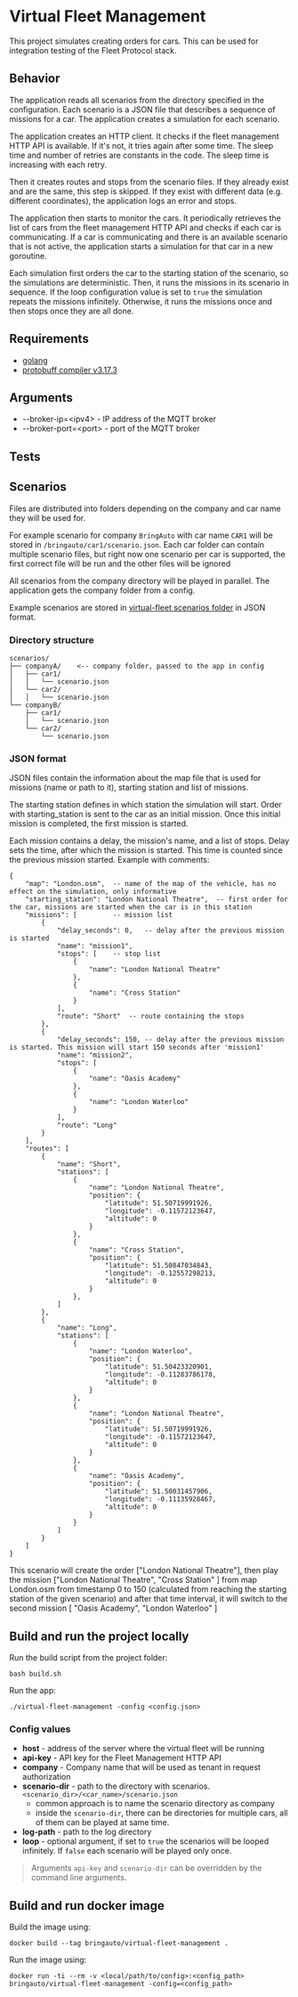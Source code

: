 # Virtual Fleet Management

This project simulates creating orders for cars. This can be used for integration testing of the Fleet Protocol stack.

## Behavior

The application reads all scenarios from the directory specified in the configuration.
Each scenario is a JSON file that describes a sequence of missions for a car.
The application creates a simulation for each scenario.

The application creates an HTTP client. It checks if the fleet management HTTP API is available.
If it's not, it tries again after some time. The sleep time and number of retries are constants in the code. The sleep
time is increasing with each retry.

Then it creates routes and stops from the scenario files. If they already exist and are the same, this step is skipped.
If they exist with different data (e.g. different coordinates), the application logs an error and stops.

The application then starts to monitor the cars.
It periodically retrieves the list of cars from the fleet management HTTP API and checks if each car is communicating.
If a car is communicating and there is an available scenario that is not active, the application starts a simulation for
that car in a new goroutine.

Each simulation first orders the car to the starting station of the scenario, so the simulations are deterministic.
Then, it runs the missions in its scenario in sequence.
If the loop configuration value is set to `true` the simulation repeats the missions infinitely.
Otherwise, it runs the missions once and then stops once they are all done.

## Requirements

- [golang](https://golang.org/)
- [protobuff compiler v3.17.3](https://github.com/protocolbuffers/protobuf/releases/tag/v3.17.3)

## Arguments

- --broker-ip=\<ipv4> - IP address of the MQTT broker
- --broker-port=\<port> - port of the MQTT broker

## Tests

## Scenarios

Files are distributed into folders depending on the company and car name they will be used for.

For example scenario for company `BringAuto` with car name `CAR1` will be stored in `/bringauto/car1/scenario.json`.
Each car folder can contain multiple scenario files, but right now one scenario per car is supported, the first correct
file
will be run and the other files will be ignored

All scenarios from the company directory will be played in parallel. The application gets the company folder from a
config.

Example scenarios are stored in [virtual-fleet scenarios folder](resources/scenarios/) in JSON format.

### Directory structure

```
scenarios/
├── companyA/    <-- company folder, passed to the app in config
│   ├── car1/
│   │   └── scenario.json
│   └── car2/
│   │   └── scenario.json
└── companyB/
    ├── car1/
    │   └── scenario.json
    └── car2/
        └── scenario.json
```

### JSON format

JSON files contain the information about the map file that is used for missions (name or path to it), starting station
and list of missions.

The starting station defines in which station the simulation will start.
Order with starting_station is sent to the car as an initial mission. Once this initial mission is completed, the first
mission is started.

Each mission contains a delay, the mission's name, and a list of stops.
Delay sets the time, after which the mission is started. This time is counted since the previous mission started.
Example with comments:

```
{
    "map": "London.osm",  -- name of the map of the vehicle, has no effect on the simulation, only informative
    "starting_station": "London National Theatre",  -- first order for the car, missions are started when the car is in this station
    "missions": [         -- mission list
        {
            "delay_seconds": 0,   -- delay after the previous mission is started
            "name": "mission1",
            "stops": [    -- stop list
                {
                    "name": "London National Theatre"
                },
                {
                    "name": "Cross Station"
                }
            ],
            "route": "Short"  -- route containing the stops
        },
        {
            "delay_seconds": 150, -- delay after the previous mission is started. This mission will start 150 seconds after 'mission1'
            "name": "mission2",
            "stops": [
                {
                    "name": "Oasis Academy"
                },
                {
                    "name": "London Waterloo"
                }
            ],
            "route": "Long"
        }
    ],
    "routes": [
        {
            "name": "Short",
            "stations": [
                {
                    "name": "London National Theatre",
                    "position": {
                        "latitude": 51.50719991926,
                        "longitude": -0.11572123647,
                        "altitude": 0
                    }
                },
                {
                    "name": "Cross Station",
                    "position": {
                        "latitude": 51.50847034843,
                        "longitude": -0.12557298213,
                        "altitude": 0
                    }
                },
            ]
        },
        {
            "name": "Long",
            "stations": [
                {
                    "name": "London Waterloo",
                    "position": {
                        "latitude": 51.50423320901,
                        "longitude": -0.11283786178,
                        "altitude": 0
                    }
                },
                {
                    "name": "London National Theatre",
                    "position": {
                        "latitude": 51.50719991926,
                        "longitude": -0.11572123647,
                        "altitude": 0
                    }
                },
                {
                    "name": "Oasis Academy",
                    "position": {
                        "latitude": 51.50031457906,
                        "longitude": -0.11135928467,
                        "altitude": 0
                    }
                }
            ]
        }
    ]
}
```

This scenario will create the order ["London National Theatre"], then play the
mission ["London National Theatre", "Cross Station" ] from map London.osm from timestamp 0 to 150 (calculated from
reaching the starting station of the given scenario)
and after that time interval, it will switch to the second mission  [ "Oasis Academy", "London Waterloo" ]

## Build and run the project locally

Run the build script from the project folder:

```
bash build.sh
```

Run the app:

```
./virtual-fleet-management -config <config.json>
```

### Config values

* **host** - address of the server where the virtual fleet will be running
* **api-key** - API key for the Fleet Management HTTP API
* **company** - Company name that will be used as tenant in request authorization
* **scenario-dir** - path to the directory with scenarios. `<scenario_dir>/<car_name>/scenario.json`
    * common approach is to name the scenario directory as company
    * inside the `scenario-dir`, there can be directories for multiple cars, all of them can be played at same time.
* **log-path** - path to the log directory
* **loop** - optional argument, if set to `true` the scenarios will be looped infinitely. If `false` each scenario will
  be played only once.

> Arguments `api-key` and `scenario-dir` can be overridden by the command line arguments.

## Build and run docker image

Build the image using:

```
docker build --tag bringauto/virtual-fleet-management .
```

Run the image using:

```
docker run -ti --rm -v <local/path/to/config>:<config_path> bringauto/virtual-fleet-management -config=<config_path>
```
